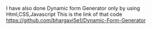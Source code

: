  I have  also done Dynamic form Generator only by using Html,CSS,Javascript
 This is the link of that code https://github.com/bhargavi5e1/Dynamic-Form-Generator
